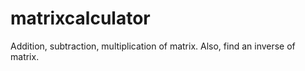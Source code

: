 # matrixcalculator
Addition, subtraction, multiplication of matrix. Also, find an inverse of matrix.
